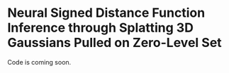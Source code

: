 # Neural Signed Distance Function Inference through Splatting 3D Gaussians Pulled on Zero-Level Set
Code is coming soon.
